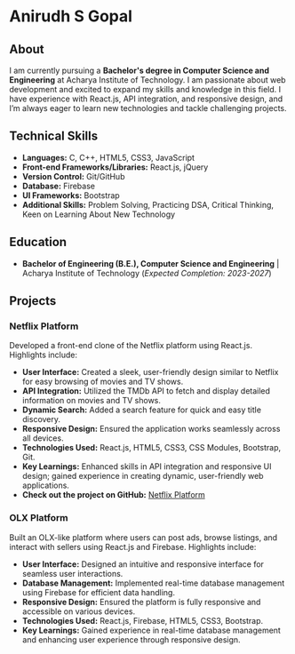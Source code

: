 # Anirudh S Gopal

## About
I am currently pursuing a **Bachelor's degree in Computer Science and Engineering** at Acharya Institute of Technology. I am passionate about web development and excited to expand my skills and knowledge in this field. I have experience with React.js, API integration, and responsive design, and I’m always eager to learn new technologies and tackle challenging projects.

## Technical Skills
- **Languages:** C, C++, HTML5, CSS3, JavaScript
- **Front-end Frameworks/Libraries:** React.js, jQuery
- **Version Control:** Git/GitHub
- **Database:** Firebase
- **UI Frameworks:** Bootstrap
- **Additional Skills:** Problem Solving, Practicing DSA, Critical Thinking, Keen on Learning About New Technology

## Education
- **Bachelor of Engineering (B.E.), Computer Science and Engineering** | Acharya Institute of Technology (_Expected Completion: 2023-2027_)

## Projects
### Netflix Platform
Developed a front-end clone of the Netflix platform using React.js. Highlights include:
- **User Interface:** Created a sleek, user-friendly design similar to Netflix for easy browsing of movies and TV shows.
- **API Integration:** Utilized the TMDb API to fetch and display detailed information on movies and TV shows.
- **Dynamic Search:** Added a search feature for quick and easy title discovery.
- **Responsive Design:** Ensured the application works seamlessly across all devices.
- **Technologies Used:** React.js, HTML5, CSS3, CSS Modules, Bootstrap, Git.
- **Key Learnings:** Enhanced skills in API integration and responsive UI design; gained experience in creating dynamic, user-friendly web applications.
- **Check out the project on GitHub:** [Netflix Platform](https://github.com/AnirudhSGopal/NetflixPlatform)

### OLX Platform
Built an OLX-like platform where users can post ads, browse listings, and interact with sellers using React.js and Firebase. Highlights include:
- **User Interface:** Designed an intuitive and responsive interface for seamless user interactions.
- **Database Management:** Implemented real-time database management using Firebase for efficient data handling.
- **Responsive Design:** Ensured the platform is fully responsive and accessible on various devices.
- **Technologies Used:** React.js, Firebase, HTML5, CSS3, Bootstrap.
- **Key Learnings:** Gained experience in real-time database management and enhancing user experience through responsive design.
